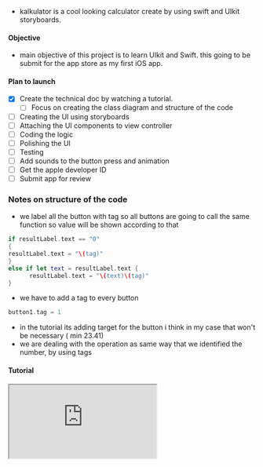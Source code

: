 - kalkulator is a cool looking calculator create by using swift and UIkit storyboards. 

#### Objective
- main objective of this project is to learn UIkit and Swift. this going to be submit for the app store as my first iOS app. 

#### Plan to launch 
- [x] Create the technical doc by watching a tutorial.
	- [ ] Focus on creating the class diagram and structure of the code
- [ ] Creating the UI using storyboards
- [ ] Attaching the UI components to view controller 
- [ ] Coding the logic
- [ ] Polishing the UI 
- [ ] Testing 
- [ ] Add sounds to the button press and animation
- [ ] Get the apple developer ID 
- [ ] Submit app for review

### Notes on structure of the code 
- we label all the button with tag so all buttons are going to call the same function so value will be shown according to that 

```swift 
if resultLabel.text == "0" 
{
resultLabel.text = "\(tag)"
}
else if let text = resultLabel.text {
	  resultLabel.text = "\(text)\(tag)"
}
``` 
- we have to add a tag to every button 
```swift 
button1.tag = 1 
```
- in the tutorial its adding target for the button i think in my case that won't be necessary ( min 23.41)
- we are dealing with the operation as same way that we identified the number, by using tags 

#### Tutorial 
<iframe src="https://www.youtube.com/embed/QsLHrEUCvVQ"></iframe>
